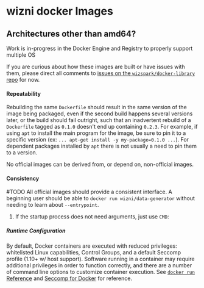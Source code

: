 # wizni docker  Images


## Architectures other than amd64?

Work is in-progress in the Docker Engine and Registry to properly support multiple OS

If you are curious about how these images are built or have issues with them, please direct all comments to [issues on the `wizspark/docker-library` repo](https://github.com/wizspark/docker-library/issues) for now.


#### Repeatability

Rebuilding the same `Dockerfile` should result in the same version of the image being packaged, even if the second build happens several versions later, or the build should fail outright, such that an inadvertent rebuild of a `Dockerfile` tagged as `0.1.0` doesn't end up containing `0.2.3`. For example, if using `apt` to install the main program for the image, be sure to pin it to a specific version (ex: `... apt-get install -y my-package=0.1.0 ...`). For dependent packages installed by `apt` there is not usually a need to pin them to a version.

No official images can be derived from, or depend on, non-official images.

#### Consistency
#TODO
All official images should provide a consistent interface. A beginning user should be able to `docker run wizni/data-generator` without needing to learn about `--entrypoint`. 
1.	If the startup process does not need arguments, just use `CMD`:


##### Runtime Configuration

By default, Docker containers are executed with reduced privileges: whitelisted Linux capabilities, Control Groups, and a default Seccomp profile (1.10+ w/ host support).  Software running in a container may require additional privileges in order to function correctly, and there are a number of command line options to customize container execution. See [`docker run` Reference](https://docs.docker.com/engine/reference/run/) and [Seccomp for Docker](https://docs.docker.com/engine/security/seccomp/) for reference.


